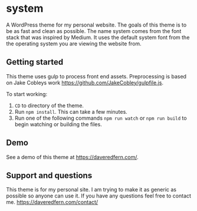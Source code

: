 # system
A WordPress theme for my personal website. The goals of this theme is to be as fast and clean as possible. The name system comes from the font stack that was inspired by Medium. It uses the default system font from the the operating system you are viewing the website from.

## Getting started
This theme uses gulp to process front end assets. Preprocessing is based on Jake Cobleys work https://github.com/JakeCobley/gulpfile.js.

To start working:

1. `CD` to directory of the theme.
2. Run `npm install`. This can take a few minutes.
3. Run one of the following commands `npm run watch` or `npm run build` to begin watching or building the files.

## Demo
See a demo of this theme at https://daveredfern.com/. 

## Support and questions
This theme is for my personal site. I am trying to make it as generic as possible so anyone can use it. If you have any questions feel free to contact me. https://daveredfern.com/contact/

